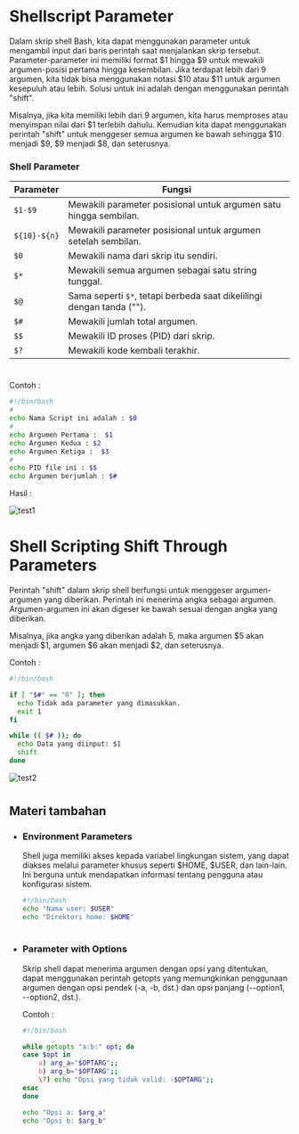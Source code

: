 # Shellscript Parameter
Dalam skrip shell Bash, kita dapat menggunakan parameter untuk mengambil input dari baris perintah saat menjalankan skrip tersebut. Parameter-parameter ini memiliki format $1 hingga $9 untuk mewakili argumen-posisi pertama hingga kesembilan. Jika terdapat lebih dari 9 argumen, kita tidak bisa menggunakan notasi $10 atau $11 untuk argumen kesepuluh atau lebih. Solusi untuk ini adalah dengan menggunakan perintah "shift".

Misalnya, jika kita memiliki lebih dari 9 argumen, kita harus memproses atau menyimpan nilai dari $1 terlebih dahulu. Kemudian kita dapat menggunakan perintah "shift" untuk menggeser semua argumen ke bawah sehingga $10 menjadi $9, $9 menjadi $8, dan seterusnya.

### Shell Parameter
| Parameter   | Fungsi |
| ------------ | --------------------------------------------------- |
| `$1-$9`       | Mewakili parameter posisional untuk argumen satu hingga sembilan. |
| `${10}-${n}`  | Mewakili parameter posisional untuk argumen setelah sembilan. |
| `$0`          | Mewakili nama dari skrip itu sendiri. |
| `$*`          | Mewakili semua argumen sebagai satu string tunggal. |
| `$@`          | Sama seperti `$*`, tetapi berbeda saat dikelilingi dengan tanda (""). |
| `$#`          | Mewakili jumlah total argumen. |
| `$$`          | Mewakili ID proses (PID) dari skrip. |
| `$?`          | Mewakili kode kembali terakhir. |

#
Contoh :
```sh
#!/bin/bash
#
echo Nama Script ini adalah : $0
#
echo Argumen Pertama :  $1 
echo Argumen Kedua : $2 
echo Argumen Ketiga :  $3
#
echo PID file ini : $$
echo Argumen berjumlah : $# 
```
Hasil :

![test1](https://iili.io/Hpyowe1.png)


#
# Shell Scripting Shift Through Parameters
Perintah "shift" dalam skrip shell berfungsi untuk menggeser argumen-argumen yang diberikan. Perintah ini menerima angka sebagai argumen. Argumen-argumen ini akan digeser ke bawah sesuai dengan angka yang diberikan.

Misalnya, jika angka yang diberikan adalah 5, maka argumen $5 akan menjadi $1, argumen $6 akan menjadi $2, dan seterusnya.

Contoh :
```sh
#!/bin/bash

if [ "$#" == "0" ]; then
  echo Tidak ada parameter yang dimasukkan.
  exit 1
fi

while (( $# )); do
  echo Data yang diinput: $1
  shift
done

```
![test2](https://iili.io/Hpyoj5P.png)

#
## Materi tambahan
- ### Environment Parameters
    Shell juga memiliki akses kepada variabel lingkungan sistem, yang dapat diakses melalui parameter khusus seperti $HOME, $USER, dan lain-lain. Ini berguna untuk mendapatkan informasi tentang pengguna atau konfigurasi sistem.

    ```sh
    #!/bin/bash
    echo "Nama user: $USER"
    echo "Direktori home: $HOME"
    ```
#
- ### Parameter with Options
    Skrip shell dapat menerima argumen dengan opsi yang ditentukan, dapat menggunakan perintah getopts yang memungkinkan penggunaan argumen dengan opsi pendek (-a, -b, dst.) dan opsi panjang (--option1, --option2, dst.).

    Contoh :
    ```sh
    #!/bin/bash

    while getopts "a:b:" opt; do
    case $opt in
        a) arg_a="$OPTARG";;
        b) arg_b="$OPTARG";;
        \?) echo "Opsi yang tidak valid: -$OPTARG";;
    esac
    done

    echo "Opsi a: $arg_a"
    echo "Opsi b: $arg_b"
    ```
